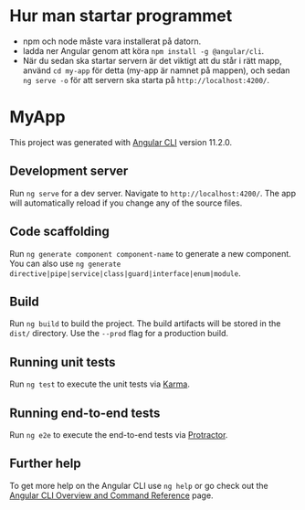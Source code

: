 # Hur man startar programmet

- npm och node måste vara installerat på datorn.
- ladda ner Angular genom att köra `npm install -g @angular/cli`.
- När du sedan ska startar servern är det viktigt att du står i rätt mapp, använd `cd my-app` för detta (my-app är namnet på mappen),
 och sedan `ng serve -o` för att servern ska starta på  `http://localhost:4200/`.


# MyApp

This project was generated with [Angular CLI](https://github.com/angular/angular-cli) version 11.2.0.

## Development server

Run `ng serve` for a dev server. Navigate to `http://localhost:4200/`. The app will automatically reload if you change any of the source files.

## Code scaffolding

Run `ng generate component component-name` to generate a new component. You can also use `ng generate directive|pipe|service|class|guard|interface|enum|module`.

## Build

Run `ng build` to build the project. The build artifacts will be stored in the `dist/` directory. Use the `--prod` flag for a production build.

## Running unit tests

Run `ng test` to execute the unit tests via [Karma](https://karma-runner.github.io).

## Running end-to-end tests

Run `ng e2e` to execute the end-to-end tests via [Protractor](http://www.protractortest.org/).

## Further help

To get more help on the Angular CLI use `ng help` or go check out the [Angular CLI Overview and Command Reference](https://angular.io/cli) page.
